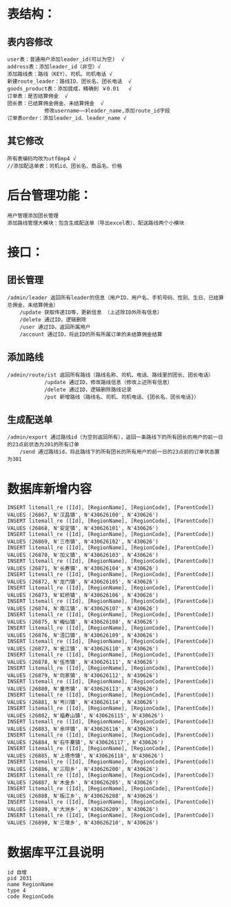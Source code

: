 # 表结构：
## 表内容修改
	user表：普通用户添加leader_id(可以为空)  √
	address表：添加leader_id（非空）√
	添加路线表：路线（KEY）、司机、司机电话 √
	新建route_leader：路线ID、团长名、团长电话  √  
	goods_product表：添加提成，精确到 ￥0.01   √
	订单表：是否结算佣金  √
	团长表：已结算佣金佣金、未结算佣金  √
				修改username——》leader_name,添加route_id字段
	订单表order：添加leader_id、leader_name √
## 其它修改
	所有表编码均改为utf8mp4 √
	//添加配送单表：司机id、团长名、商品名、价格

# 后台管理功能：
	用户管理添加团长管理
	添加路线管理大模块：包含生成配送单（导出excel表）、配送路线两个小模块

# 接口：
## 团长管理
	/admin/leader 返回所有leader的信息（用户ID、用户名、手机号码、性别、生日、已结算总佣金、未结算佣金）
		/update 获取传递ID等，更新信息 （上述除ID外所有信息）
		/delete 通过ID，逻辑删除
		/user 通过ID，返回所属用户
		/account 通过ID，将此ID的所有所属订单的未结算佣金结算
## 添加路线
	/admin/route/ist 返回所有路线（路线名称、司机、电话、路线里的团长、团长电话）
				/update 通过ID，修改路线信息（修改上述所有信息）
				/delete 通过ID，逻辑删除路线记录
				/put 新增路线（路线名、司机、司机电话、{团长名、团长电话}）
## 生成配送单
	/admin/export 通过路线id（为空则返回所有），返回一条路线下的所有团长的用户的前一日的23点前状态为201的所有订单
		/send 通过路线id，将此路线下的所有团长的所有用户的前一日的23点前的订单状态置为301

# 数据库新增内容
	INSERT litemall_re ([Id], [RegionName], [RegionCode], [ParentCode]) VALUES (26867, N'汉昌镇', N'430626100', N'430626')
	INSERT litemall_re ([Id], [RegionName], [RegionCode], [ParentCode]) VALUES (26868, N'安定镇', N'430626101', N'430626')
	INSERT litemall_re ([Id], [RegionName], [RegionCode], [ParentCode]) VALUES (26869, N'三市镇', N'430626102', N'430626')
	INSERT litemall_re ([Id], [RegionName], [RegionCode], [ParentCode]) VALUES (26870, N'加义镇', N'430626103', N'430626')
	INSERT litemall_re ([Id], [RegionName], [RegionCode], [ParentCode]) VALUES (26871, N'长寿镇', N'430626104', N'430626')
	INSERT litemall_re ([Id], [RegionName], [RegionCode], [ParentCode]) VALUES (26872, N'龙门镇', N'430626105', N'430626')
	INSERT litemall_re ([Id], [RegionName], [RegionCode], [ParentCode]) VALUES (26873, N'虹桥镇', N'430626106', N'430626')
	INSERT litemall_re ([Id], [RegionName], [RegionCode], [ParentCode]) VALUES (26874, N'南江镇', N'430626107', N'430626')
	INSERT litemall_re ([Id], [RegionName], [RegionCode], [ParentCode]) VALUES (26875, N'梅仙镇', N'430626108', N'430626')
	INSERT litemall_re ([Id], [RegionName], [RegionCode], [ParentCode]) VALUES (26876, N'浯口镇', N'430626109', N'430626')
	INSERT litemall_re ([Id], [RegionName], [RegionCode], [ParentCode]) VALUES (26877, N'瓮江镇', N'430626110', N'430626')
	INSERT litemall_re ([Id], [RegionName], [RegionCode], [ParentCode]) VALUES (26878, N'伍市镇', N'430626111', N'430626')
	INSERT litemall_re ([Id], [RegionName], [RegionCode], [ParentCode]) VALUES (26879, N'向家镇', N'430626112', N'430626')
	INSERT litemall_re ([Id], [RegionName], [RegionCode], [ParentCode]) VALUES (26880, N'童市镇', N'430626113', N'430626')
	INSERT litemall_re ([Id], [RegionName], [RegionCode], [ParentCode]) VALUES (26881, N'岑川镇', N'430626114', N'430626')
	INSERT litemall_re ([Id], [RegionName], [RegionCode], [ParentCode]) VALUES (26882, N'福寿山镇', N'430626115', N'430626')
	INSERT litemall_re ([Id], [RegionName], [RegionCode], [ParentCode]) VALUES (26883, N'余坪镇', N'430626116', N'430626')
	INSERT litemall_re ([Id], [RegionName], [RegionCode], [ParentCode]) VALUES (26884, N'石牛寨镇', N'430626117', N'430626')
	INSERT litemall_re ([Id], [RegionName], [RegionCode], [ParentCode]) VALUES (26885, N'上塔市镇', N'430626118', N'430626')
	INSERT litemall_re ([Id], [RegionName], [RegionCode], [ParentCode]) VALUES (26886, N'三阳乡', N'430626200', N'430626')
	INSERT litemall_re ([Id], [RegionName], [RegionCode], [ParentCode]) VALUES (26887, N'木金乡', N'430626205', N'430626')
	INSERT litemall_re ([Id], [RegionName], [RegionCode], [ParentCode]) VALUES (26888, N'板江乡', N'430626208', N'430626')
	INSERT litemall_re ([Id], [RegionName], [RegionCode], [ParentCode]) VALUES (26889, N'大洲乡', N'430626209', N'430626')
	INSERT litemall_re ([Id], [RegionName], [RegionCode], [ParentCode]) VALUES (26890, N'三墩乡', N'430626210', N'430626')



# 数据库平江县说明
	id 自增
	pid 2031
	name RegionName
	type 4
	code RegionCode